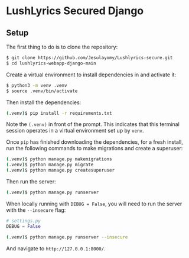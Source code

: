 # LushLyrics Secured Django


## Setup

The first thing to do is to clone the repository:

```sh
$ git clone https://github.com/Jesulayomy/Lushlyrics-secure.git
$ cd lushlyrics-webapp-django-main
```

Create a virtual environment to install dependencies in and activate it:

```sh
$ python3 -m venv .venv
$ source .venv/bin/activate
```

Then install the dependencies:

```sh
(.venv)$ pip install -r requirements.txt
```
Note the `(.venv)` in front of the prompt. This indicates that this terminal
session operates in a virtual environment set up by `venv`.

Once `pip` has finished downloading the dependencies, for a fresh install, run the following commands to make migrations and create a superuser:

```sh
(.venv)$ python manage.py makemigrations
(.venv)$ python manage.py migrate
(.venv)$ python manage.py createsuperuser
```

Then run the server:
```sh
(.venv)$ python manage.py runserver
```

When locally running with `DEBUG = False`, you will need to run the server with the `--insecure` flag:

```python
# settings.py
DEBUG = False
```

```sh
(.venv)$ python manage.py runserver --insecure
``` 

And navigate to `http://127.0.0.1:8000/`.
